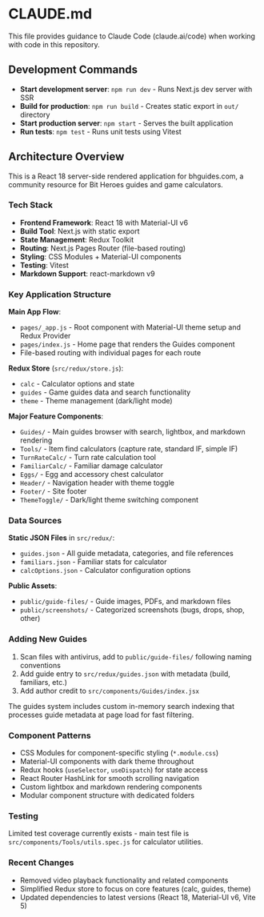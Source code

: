 # CLAUDE.md

This file provides guidance to Claude Code (claude.ai/code) when working with code in this repository.

## Development Commands

- **Start development server**: `npm run dev` - Runs Next.js dev server with SSR
- **Build for production**: `npm run build` - Creates static export in `out/` directory  
- **Start production server**: `npm start` - Serves the built application
- **Run tests**: `npm test` - Runs unit tests using Vitest

## Architecture Overview

This is a React 18 server-side rendered application for bhguides.com, a community resource for Bit Heroes guides and game calculators.

### Tech Stack
- **Frontend Framework**: React 18 with Material-UI v6
- **Build Tool**: Next.js with static export
- **State Management**: Redux Toolkit
- **Routing**: Next.js Pages Router (file-based routing)
- **Styling**: CSS Modules + Material-UI components
- **Testing**: Vitest
- **Markdown Support**: react-markdown v9

### Key Application Structure

**Main App Flow**:
- `pages/_app.js` - Root component with Material-UI theme setup and Redux Provider
- `pages/index.js` - Home page that renders the Guides component
- File-based routing with individual pages for each route

**Redux Store** (`src/redux/store.js`):
- `calc` - Calculator options and state
- `guides` - Game guides data and search functionality  
- `theme` - Theme management (dark/light mode)

**Major Feature Components**:
- `Guides/` - Main guides browser with search, lightbox, and markdown rendering
- `Tools/` - Item find calculators (capture rate, standard IF, simple IF)
- `TurnRateCalc/` - Turn rate calculation tool
- `FamiliarCalc/` - Familiar damage calculator  
- `Eggs/` - Egg and accessory chest calculator
- `Header/` - Navigation header with theme toggle
- `Footer/` - Site footer
- `ThemeToggle/` - Dark/light theme switching component

### Data Sources

**Static JSON Files** in `src/redux/`:
- `guides.json` - All guide metadata, categories, and file references
- `familiars.json` - Familiar stats for calculator
- `calcOptions.json` - Calculator configuration options

**Public Assets**:
- `public/guide-files/` - Guide images, PDFs, and markdown files
- `public/screenshots/` - Categorized screenshots (bugs, drops, shop, other)

### Adding New Guides

1. Scan files with antivirus, add to `public/guide-files/` following naming conventions
2. Add guide entry to `src/redux/guides.json` with metadata (build, familiars, etc.)
3. Add author credit to `src/components/Guides/index.jsx`

The guides system includes custom in-memory search indexing that processes guide metadata at page load for fast filtering.

### Component Patterns

- CSS Modules for component-specific styling (`*.module.css`)
- Material-UI components with dark theme throughout
- Redux hooks (`useSelector`, `useDispatch`) for state access
- React Router HashLink for smooth scrolling navigation
- Custom lightbox and markdown rendering components
- Modular component structure with dedicated folders

### Testing

Limited test coverage currently exists - main test file is `src/components/Tools/utils.spec.js` for calculator utilities.

### Recent Changes

- Removed video playback functionality and related components
- Simplified Redux store to focus on core features (calc, guides, theme)
- Updated dependencies to latest versions (React 18, Material-UI v6, Vite 5)